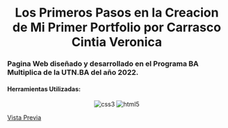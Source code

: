 
<h1 align="center">Los Primeros Pasos en la Creacion de Mi Primer Portfolio por Carrasco Cintia Veronica</h1>
<h3 align="">Pagina Web diseñado y desarrollado en el Programa BA Multiplica de la UTN.BA del año 2022.</h3>


<h4 align="left">Herramientas Utilizadas:</h4>
<p align="center"> <a><img src="https://img.shields.io/badge/CSS3-1572B6?style=for-the-badge&logo=css3&logoColor=white" alt="css3"/> </a> <a> <img src ="https://img.shields.io/badge/HTML5-E34F26?style=for-the-badge&logo=html5&logoColor=white" alt="html5"/> </a>

[Vista Previa](https://cintiaparamore.github.io/UTN.BA_PrimerProyecto.github.io/)
